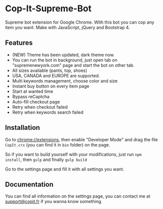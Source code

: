 # Cop-It-Supreme-Bot
Supreme bot extension for Google Chrome. With this bot you can cop any item you want. Make with JavaScript, jQuery and Bootstrap 4.

## Features
* (NEW) Theme has been updated, dark theme now.
* You can run the bot in background, just open tab on "supremenewyork.com" page and start the bot on other tab.
* All sizes available (pants, top, shoes)
* USA, CANADA and EUROPE are supported.
* Multi keywords management, choose color and size
* Instant buy button on every item page
* Start at wanted time
* Bypass reCaptcha
* Auto-fill checkout page
* Retry when checkout failed
* Retry when keywords search failed

## Installation
Go to [chrome://extensions](chrome://extensions), then enable "Developer Mode" and drag the file `CopIt.crx` (you can find it in `bin` folder) on the page.

So if you want to build yourself with your modifications, just run `npm install`, then `gulp` and finally `gulp build`

Go to the settings page and fill it with all settings you want.

## Documentation
You can find all information on the settings page, you can contact me at support@copit.fr if you wanna know something.

